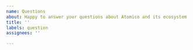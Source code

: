 ```yaml
---
name: Questions
about: Happy to answer your questions about Atomico and its ecosystem
title: ''
labels: question
assignees: ''

---
```



